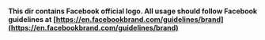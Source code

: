 #### This dir contains Facebook official logo. All usage should follow Facebook guidelines at [https://en.facebookbrand.com/guidelines/brand](https://en.facebookbrand.com/guidelines/brand)